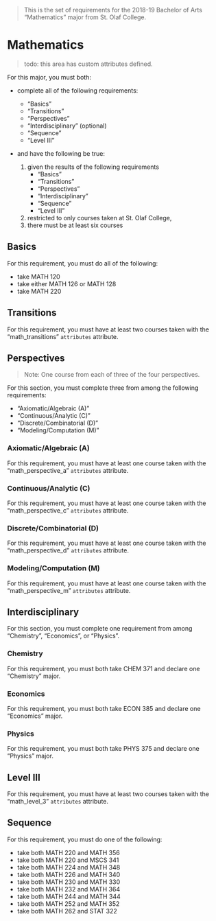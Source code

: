 > This is the set of requirements for the 2018-19 Bachelor of Arts “Mathematics” major from St. Olaf College.

# Mathematics
> todo: this area has custom attributes defined.

For this major, you must both:

- complete all of the following requirements:
    - “Basics”
    - “Transitions”
    - “Perspectives”
    - “Interdisciplinary” (optional)
    - “Sequence”
    - “Level III”

- and have the following be true:
    1. given the results of the following requirements
        - “Basics”
        - “Transitions”
        - “Perspectives”
        - “Interdisciplinary”
        - “Sequence”
        - “Level III”
    2. restricted to only courses taken at St. Olaf College,
    3. there must be at least six courses

## Basics
For this requirement, you must do all of the following:

- take MATH 120
- take either MATH 126 or MATH 128
- take MATH 220


## Transitions
For this requirement, you must have at least two courses taken with the “math_transitions” `attributes` attribute.


## Perspectives
> Note: One course from each of three of the four perspectives.

For this section, you must complete three from among the following requirements:

- “Axiomatic/Algebraic (A)”
- “Continuous/Analytic (C)”
- “Discrete/Combinatorial (D)”
- “Modeling/Computation (M)”

### Axiomatic/Algebraic (A)
For this requirement, you must have at least one course taken with the “math_perspective_a” `attributes` attribute.

### Continuous/Analytic (C)
For this requirement, you must have at least one course taken with the “math_perspective_c” `attributes` attribute.

### Discrete/Combinatorial (D)
For this requirement, you must have at least one course taken with the “math_perspective_d” `attributes` attribute.

### Modeling/Computation (M)
For this requirement, you must have at least one course taken with the “math_perspective_m” `attributes` attribute.


## Interdisciplinary
For this section, you must complete one requirement from among “Chemistry”, “Economics”, or “Physics”.

### Chemistry
For this requirement, you must both take CHEM 371 and declare one “Chemistry” major.

### Economics
For this requirement, you must both take ECON 385 and declare one “Economics” major.

### Physics
For this requirement, you must both take PHYS 375 and declare one “Physics” major.


## Level III
For this requirement, you must have at least two courses taken with the “math_level_3” `attributes` attribute.


## Sequence
For this requirement, you must do one of the following:

- take both MATH 220 and MATH 356
- take both MATH 220 and MSCS 341
- take both MATH 224 and MATH 348
- take both MATH 226 and MATH 340
- take both MATH 230 and MATH 330
- take both MATH 232 and MATH 364
- take both MATH 244 and MATH 344
- take both MATH 252 and MATH 352
- take both MATH 262 and STAT 322


